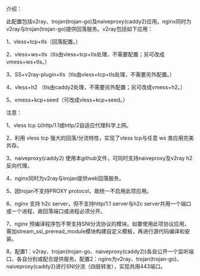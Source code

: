 介绍：

此配置包括v2ray、trojan(trojan-go)及naiveproxy(caddy2)应用。nginx同时为v2ray与trojan(trojan-go)提供回落服务。v2ray包括如下应用：

1、vless+tcp+tls（回落配置。）

2、vless+ws+tls（tls由vless+tcp+tls处理，不需要配置；另可改成vmess+ws+tls。）

3、SS+v2ray-plugin+tls（tls由vless+tcp+tls处理，不需要另外配置。）

4、vless+h2 （tls由caddy2处理，不需要另外配置；另可改成vmess+h2。）

5、vmess+kcp+seed（可改成vless+kcp+seed。）

注意：

1、vless tcp 以http/1.1或http/2自适应代理科学上网。

2、利用 vless tcp 强大的回落/分流特性，实现了vless tcp与任意 ws 类应用完美共存。

3、naiveproxy(caddy2) 使用本github文件，可同时支持naiveproxy及v2ray h2反向代理。

4、nginx同时为v2ray与trojan提供web回落服务。

5、因trojan不支持PROXY protocol，故统一不启用此项应用。

6、nginx 支持 h2c server，但不支持http/1.1 server与h2c server共用一个端口或一个进程，故回落端口或进程必须分开。

7、nginx 预编译程序包不带支持SNI分流协议的模块。如要使用此项协议应用，需加stream_ssl_preread_module模块构建自定义模板，再进行源代码编译和安装。

8、配置1：v2ray、trojan(trojan-go、naiveproxy(caddy2))各自公开一个监听端口，各自分别或配合提供服务。配置2：nginx为v2ray、trojan(trojan-go)、naiveproxy(caddy2)进行SNI分流（四层转发），实现共用443端口。

